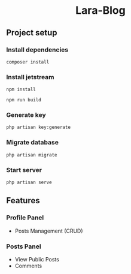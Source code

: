 <h1 align="center">
Lara-Blog
</h1>

## Project setup
### Install dependencies

```
composer install
```

### Install jetstream

```
npm install
```

```
npm run build
```

### Generate key

```
php artisan key:generate
```

### Migrate database

```
php artisan migrate
```

### Start server

```
php artisan serve
```

## Features

### Profile Panel

-   Posts Management (CRUD)

### Posts Panel

-   View Public Posts
-   Comments
